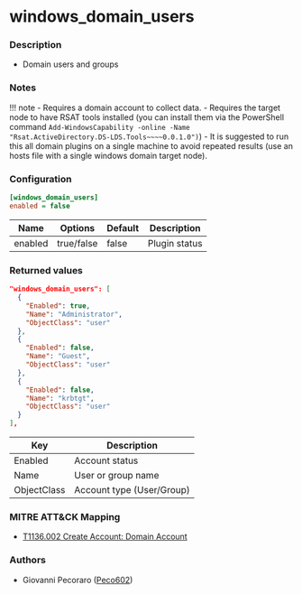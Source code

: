 # windows_domain_users

### Description
- Domain users and groups


### Notes
!!! note
    - Requires a domain account to collect data.
    - Requires the target node to have RSAT tools installed (you can install them via the PowerShell command `Add-WindowsCapability -online -Name "Rsat.ActiveDirectory.DS-LDS.Tools~~~~0.0.1.0")`)
    - It is suggested to run this all domain plugins on a single machine to avoid repeated results (use an hosts file with a single windows domain target node).


### Configuration
```ini
[windows_domain_users]
enabled = false
```

| Name | Options | Default | Description |
| ---- | ------- | ------- | ----------- |
| enabled | true/false | false | Plugin status |


### Returned values
```json
"windows_domain_users": [
  {
    "Enabled": true,
    "Name": "Administrator",
    "ObjectClass": "user"
  },
  {
    "Enabled": false,
    "Name": "Guest",
    "ObjectClass": "user"
  },
  {
    "Enabled": false,
    "Name": "krbtgt",
    "ObjectClass": "user"
  }
],
```

| Key | Description |
| --- | ----------- |
| Enabled | Account status |
| Name | User or group name |
| ObjectClass | Account type (User/Group) |


### MITRE ATT&CK Mapping
- [T1136.002 Create Account: Domain Account](https://attack.mitre.org/techniques/T1136/002/)


### Authors
- Giovanni Pecoraro ([Peco602](https://github.com/peco602))